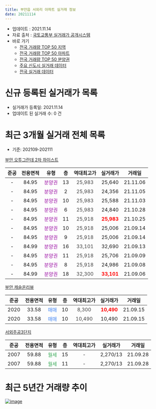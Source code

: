 ```yaml
---
title: 부안읍 서외리 아파트 실거래 정보
date: 20211114
---
```


* 업데이트 : 2021.11.14
* 자료 출처 : [국토교통부 실거래가 공개시스템](http://rt.molit.go.kr)
* 바로 가기
    * [전국 거래량 TOP 50 지역](https://apt-info.github.io/apt-trade-info/tr)
    * [전국 거래량 TOP 50 아파트](https://apt-info.github.io/apt-trade-info/ta)
    * [전국 거래량 TOP 50 분양권](https://apt-info.github.io/apt-trade-info/tb)
    * [주요 신도시 실거래 데이터](https://apt-info.github.io/apt-trade-info/newtown)
    * [전국 실거래 데이터](https://apt-info.github.io/apt-trade-info/all)



<script async src="https://pagead2.googlesyndication.com/pagead/js/adsbygoogle.js"></script>
<!-- 기본광고 -->
<ins class="adsbygoogle"
     style="display:block"
     data-ad-client="ca-pub-1142216861245946"
     data-ad-slot="4805727019"
     data-ad-format="auto"
     data-full-width-responsive="true"></ins>
<script>
     (adsbygoogle = window.adsbygoogle || []).push({});
</script>


# 신규 등록된 실거래가 목록

* 실거래가 등록일: 2021.11.14
* 업데이트 된 실거래 수: 0 건




<script async src="https://pagead2.googlesyndication.com/pagead/js/adsbygoogle.js"></script>
<!-- 기본광고 -->
<ins class="adsbygoogle"
     style="display:block"
     data-ad-client="ca-pub-1142216861245946"
     data-ad-slot="4805727019"
     data-ad-format="auto"
     data-full-width-responsive="true"></ins>
<script>
     (adsbygoogle = window.adsbygoogle || []).push({});
</script>


# 최근 3개월 실거래 전체 목록
* 기준: 202109-202111


[부안 오투그란데 2차 하이스트](https://search.naver.com/search.naver?query=%EB%B6%80%EC%95%88+%EC%98%A4%ED%88%AC%EA%B7%B8%EB%9E%80%EB%8D%B0+2%EC%B0%A8+%ED%95%98%EC%9D%B4%EC%8A%A4%ED%8A%B8)

|준공|전용면적|유형|층|역대최고가|실거래가|거래일|
|:---:|:---:|:---:|:---:|:---:|:---:|:---:|
|-|84.95|<span style="color:#9C11A5">분양권</span>|13|<span style="color:#444444">25,983</span>|25,640|21.11.06|
|-|84.95|<span style="color:#9C11A5">분양권</span>|2|<span style="color:#444444">25,983</span>|24,356|21.11.05|
|-|84.95|<span style="color:#9C11A5">분양권</span>|10|<span style="color:#444444">25,983</span>|25,588|21.11.03|
|-|84.95|<span style="color:#9C11A5">분양권</span>|6|<span style="color:#444444">25,983</span>|24,840|21.10.28|
|-|84.95|<span style="color:#9C11A5">분양권</span>|11|<span style="color:#444444">25,918</span>|<b><span style="color:#FF0000">25,983</span></b>|21.10.25|
|-|84.95|<span style="color:#9C11A5">분양권</span>|10|<span style="color:#444444">25,918</span>|25,006|21.09.14|
|-|84.95|<span style="color:#9C11A5">분양권</span>|9|<span style="color:#444444">25,918</span>|25,006|21.09.14|
|-|84.99|<span style="color:#9C11A5">분양권</span>|16|<span style="color:#444444">33,101</span>|32,690|21.09.13|
|-|84.95|<span style="color:#9C11A5">분양권</span>|11|<span style="color:#444444">25,918</span>|25,706|21.09.09|
|-|84.95|<span style="color:#9C11A5">분양권</span>|8|<span style="color:#444444">25,918</span>|24,986|21.09.08|
|-|84.99|<span style="color:#9C11A5">분양권</span>|18|<span style="color:#444444">32,300</span>|<b><span style="color:#FF0000">33,101</span></b>|21.09.06|

[부안 캐슬온리뷰](https://search.naver.com/search.naver?query=%EB%B6%80%EC%95%88+%EC%BA%90%EC%8A%AC%EC%98%A8%EB%A6%AC%EB%B7%B0)

|준공|전용면적|유형|층|역대최고가|실거래가|거래일|
|:---:|:---:|:---:|:---:|:---:|:---:|:---:|
|2020|33.58|<span style="color:#4285F3">매매</span>|10|<span style="color:#444444">8,300</span>|<b><span style="color:#FF0000">10,490</span></b>|21.09.15|
|2020|33.58|<span style="color:#4285F3">매매</span>|10|<span style="color:#444444">10,490</span>|10,490|21.09.15|

[서외주공3단지](https://search.naver.com/search.naver?query=%EC%84%9C%EC%99%B8%EC%A3%BC%EA%B3%B53%EB%8B%A8%EC%A7%80)

|준공|전용면적|유형|층|역대최고가|실거래가|거래일|
|:---:|:---:|:---:|:---:|:---:|:---:|:---:|
|2007|59.88|<span style="color:#34A853">월세</span>|15|<span style="color:#444444">-</span>|2,270/13|21.09.28|
|2007|59.88|<span style="color:#34A853">월세</span>|11|<span style="color:#444444">-</span>|2,270/13|21.09.28|



<script async src="https://pagead2.googlesyndication.com/pagead/js/adsbygoogle.js"></script>
<!-- 기본광고 -->
<ins class="adsbygoogle"
     style="display:block"
     data-ad-client="ca-pub-1142216861245946"
     data-ad-slot="4805727019"
     data-ad-format="auto"
     data-full-width-responsive="true"></ins>
<script>
     (adsbygoogle = window.adsbygoogle || []).push({});
</script>


# 최근 5년간 거래량 추이


<div style="width:100%;">
    <canvas id="deal_progress" height="200"></canvas>
</div>

<script>
new Chart(document.getElementById("deal_progress"), {
    type: 'line',
    data: {
        labels: ['16.01','16.02','16.04','16.05','16.06','16.07','16.08','16.09','16.10','16.11','16.12','17.01','17.02','17.03','17.04','17.05','17.06','17.08','17.09','17.10','18.01','18.02','18.03','18.06','18.10','18.11','18.12','19.02','19.03','19.07','19.09','19.11','19.12','20.01','20.02','20.03','20.04','20.06','20.07','20.08','20.10','20.11','20.12','21.01','21.02','21.03','21.04','21.05','21.06','21.07','21.08','21.09','21.10','21.11'],
        datasets: [{
            label: '매매/분양권',
            data: [2,1,1,1,2,1,1,0,1,1,0,1,2,2,1,0,1,0,2,1,1,1,1,0,1,0,3,0,0,1,1,0,0,0,1,1,0,0,0,1,0,1,0,2,0,2,0,3,4,8,2,8,2,3],
            borderColor: "rgba(66, 133, 243, 1)",
            backgroundColor: "rgba(66, 133, 243, 0.05)",
            borderWidth: 1,
            pointRadius: 0,
            fill: false,
            lineTension: 0
        },{
            label: '전/월세',
            data: [2,0,1,1,0,0,1,2,0,0,2,0,12,0,0,1,3,1,1,2,0,1,0,1,0,2,0,7,1,0,1,2,1,3,0,0,2,3,3,2,2,4,2,1,9,2,1,0,1,2,1,2,0,0],
            borderColor: "rgba(255, 90, 0, 1)",
            backgroundColor: "rgba(255, 90, 0, 0.05)",
            borderWidth: 1,
            pointRadius: 0,
            fill: false,
            lineTension: 0
        },{
            label: '합계',
            data: [4,1,2,2,2,1,2,2,1,1,2,1,14,2,1,1,4,1,3,3,1,2,1,1,1,2,3,7,1,1,2,2,1,3,1,1,2,3,3,3,2,5,2,3,9,4,1,3,5,10,3,10,2,3],
            borderColor: "rgba(0, 0, 0, 1)",
            backgroundColor: "rgba(0, 0, 0, 0.03)",
            borderWidth: 0.1,
            pointRadius: 0,
            fill: true,
            lineTension: 0
        }
        ]
    },
    options: {
        responsive: true,
        title: {
            display: false
        },
        tooltips: {
            mode: 'index',
            intersect: false
        },
        hover: {
            mode: 'nearest',
            intersect: true
        },
        scales: {
            xAxes: [{
                display: true,
                scaleLabel: {
                    display: true,
                    labelString: '년/월'
                }
            }],
            yAxes: [{
                display: true,
                ticks: {
                    suggestedMin: 0,
                },
                scaleLabel: {
                    display: true,
                    labelString: '실거래 수'
                }
            }]
        }
    }
});

</script>


[![image](https://apt-info.github.io/images/2020-01-03-apt-trade-info/1024x500.png)](https://play.google.com/store/apps/details?id=com.aptinfo.apttradeinfo)

